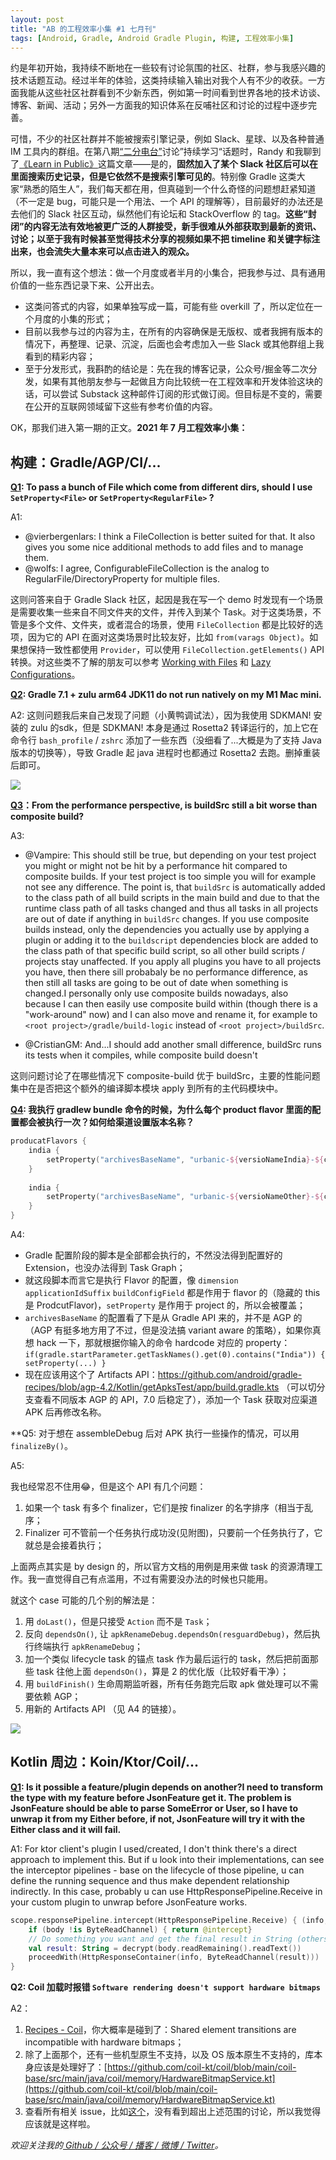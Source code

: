 ```yaml
---
layout: post
title: "AB 的工程效率小集 #1 七月刊"
tags: [Android, Gradle, Android Gradle Plugin, 构建, 工程效率小集]
---
```


约是年初开始，我持续不断地在一些较有讨论氛围的社区、社群，参与我感兴趣的技术话题互动。经过半年的体验，这类持续输入输出对我个人有不少的收获。一方面我能从这些社区社群看到不少新东西，例如第一时间看到世界各地的技术访谈、博客、新闻、活动；另外一方面我的知识体系在反哺社区和讨论的过程中逐步完善。

可惜，不少的社区社群并不能被搜索引擎记录，例如 Slack、星球、以及各种普通 IM 工具内的群组。在第八期[“二分电台”](https://binary.2bab.me/episodes/008-enlightenment-n-self-innovation)讨论”持续学习“话题时，Randy 和我聊到了[《Learn in Public》](https://www.swyx.io/learn-in-public/)这篇文章——是的，**固然加入了某个 Slack 社区后可以在里面搜索历史记录，但是它依然不是搜索引擎可见的**。特别像 Gradle 这类大家“熟悉的陌生人”，我们每天都在用，但真碰到一个什么奇怪的问题想赶紧知道（不一定是 bug，可能只是一个用法、一个 API 的理解等），目前最好的办法还是去他们的 Slack 社区互动，纵然他们有论坛和 StackOverflow 的 tag。**这些“封闭”的内容无法有效地被更广泛的人群接受，新手很难从外部获取到最新的资讯、讨论；以至于我有时候甚至觉得技术分享的视频如果不把 timeline 和关键字标注出来，也会流失大量本来可以点击进入的观众。**

所以，我一直有这个想法：做一个月度或者半月的小集合，把我参与过、具有通用价值的一些东西记录下来、公开出去。

- 这类问答式的内容，如果单独写成一篇，可能有些 overkill 了，所以定位在一个月度的小集的形式；
- 目前以我参与过的内容为主，在所有的内容确保是无版权、或者我拥有版本的情况下，再整理、记录、沉淀，后面也会考虑加入一些 Slack 或其他群组上我看到的精彩内容；
- 至于分发形式，我斟酌的结论是：先在我的博客记录，公众号/掘金等二次分发，如果有其他朋友参与一起做且方向比较统一在工程效率和开发体验这块的话，可以尝试 Substack 这种邮件订阅的形式做订阅。但目标是不变的，需要在公开的互联网领域留下这些有参考价值的内容。

OK，那我们进入第一期的正文。**2021 年 7 月工程效率小集：**

## 构建：Gradle/AGP/CI/...

**[Q1](https://gradle-community.slack.com/archives/CA7UM03V3/p1624871227328200): To pass a bunch of File which come from different dirs, should I use `SetProperty<File>` or `SetProperty<RegularFile>` ?**

A1: 

- @vierbergenlars: I think a FileCollection is better suited for that.
It also gives you some nice additional methods to add files and to manage them.
- @wolfs: I agree, ConfigurableFileCollection is the analog to RegularFile/DirectoryProperty for multiple files.

这则问答来自于 Gradle Slack 社区，起因是我在写一个 demo 时发现有一个场景是需要收集一些来自不同文件夹的文件，并传入到某个 Task。对于这类场景，不管是多个文件、文件夹，或者混合的场景，使用 `FileCollection` 都是比较好的选项，因为它的 API 在面对这类场景时比较友好，比如 `from(varags Object)`。如果想保持一致性都使用 `Provider`，可以使用 `FileCollection.getElements()` API 转换。对这些类不了解的朋友可以参考 [Working with Files](https://docs.gradle.org/current/userguide/working_with_files.html#working_with_files) 和 [Lazy Configurations](https://docs.gradle.org/current/userguide/lazy_configuration.html)。

**[Q2](https://gradle-community.slack.com/archives/CA7UM03V3/p1624759837322700): Gradle 7.1 + zulu arm64 JDK11 do not run natively on my M1 Mac mini.**

A2: 这则问题我后来自己发现了问题（小黄鸭调试法），因为我使用 SDKMAN! 安装的 zulu 的sdk，但是 SDKMAN! 本身是通过 Rosetta2 转译运行的，加上它在命令行 `bash_profile` / `zshrc` 添加了一些东西（没细看了...大概是为了支持 Java 版本的切换等），导致 Gradle 起 java 进程时也都通过 Rosetta2 去跑。删掉重装后即可。

![](https://2bab-images.lastmayday.com/blog/20210712213206.png?imageslim)

**[Q3](https://gradle-community.slack.com/archives/CA83B1VLL/p1622211648007000)：From the performance perspective, is buildSrc still a bit worse than composite build?**

A3:

- @Vampire: This should still be true, but depending on your test project you might or might not be hit by a performance hit compared to composite builds. If your test project is too simple you will for example not see any difference. The point is, that `buildSrc` is automatically added to the class path of all build scripts in the main build and due to that the runtime class path of all tasks changed and thus all tasks in all projects are out of date if anything in `buildSrc` changes. If you use composite builds instead, only the dependencies you actually use by applying a plugin or adding it to the `buildscript` dependencies block are added to the class path of that specific build script, so all other build scripts / projects stay unaffected. If you apply all plugins you have to all projects you have, then there sill probabaly be no performance difference, as then still all tasks are going to be out of date when something is changed.I personally only use composite builds nowadays, also because I can then easily use composite build within (though there is a "work-around" now) and I can also move and rename it, for example to `<root project>/gradle/build-logic` instead of `<root project>/buildSrc`.

- @CristianGM: And...I should add another small difference, buildSrc runs its tests when it compiles, while composite build doesn't

这则问题讨论了在哪些情况下 composite-build 优于 buildSrc，主要的性能问题集中在是否把这个额外的编译脚本模块 apply 到所有的主代码模块中。


**[Q4](https://t.me/AndroidDevCn/195956): 我执行 gradlew bundle 命令的时候，为什么每个 product flavor 里面的配置都会被执行一次？如何给渠道设置版本名称？**

``` Kotlin
producatFlavors { 
    india { 
        setProperty("archivesBaseName", "urbanic-${versioNameIndia}-${currentVersionCode}" 
    }
    
    india { 
        setProperty("archivesBaseName", "urbanic-${versioNameOther}-${currentVersionCode}" 
    }
}
```

A4: 

- Gradle 配置阶段的脚本是全部都会执行的，不然没法得到配置好的 Extension，也没办法得到 Task Graph；
- 就这段脚本而言它是执行 Flavor 的配置，像 `dimension` `applicationIdSuffix` `buildConfigField` 都是作用于 flavor 的（隐藏的 this 是 ProdcutFlavor)，`setProperty` 是作用于 project 的，所以会被覆盖；
- `archivesBaseName` 的配置看了下是从 Gradle API 来的，并不是 AGP 的（AGP 有挺多地方用了不过，但是没法搞 variant aware 的策略），如果你真想 hack 一下，那就根据你输入的命令 hardcode 对应的 property：`if(gradle.startParameter.getTaskNames().get(0).contains("India")) { setProperty(...) }`
- 现在应该用这个了 Artifacts API：https://github.com/android/gradle-recipes/blob/agp-4.2/Kotlin/getApksTest/app/build.gradle.kts （可以切分支查看不同版本 AGP 的 API，7.0 后稳定了），添加一个 Task 获取对应渠道 APK 后再修改名称。

**Q5: 对于想在 assembleDebug 后对 APK 执行一些操作的情况，可以用 `finalizeBy()`。

A5: 

我也经常忍不住用😂，但是这个 API 有几个问题：

1. 如果一个 task 有多个 finalizer，它们是按 finalizer 的名字排序（相当于乱序；
2. Finalizer 可不管前一个任务执行成功没(见附图)，只要前一个任务执行了，它就总是会接着执行；

上面两点其实是 by design 的，所以官方文档的用例是用来做 task 的资源清理工作。我一直觉得自己有点滥用，不过有需要没办法的时候也只能用。

就这个 case 可能的几个别的解法是：

1. 用 `doLast()`，但是只接受 `Action` 而不是 `Task`；
2. 反向 `dependsOn()`, 让 `apkRenameDebug.dependsOn(resguardDebug)`，然后执行终端执行 `apkRenameDebug`；
3. 加一个类似 lifecycle task 的锚点 task 作为最后运行的 task，然后把前面那些 task 往他上面 `dependsOn()`，算是 2 的优化版（比较好看干净）；
4. 用 `buildFinish()` 生命周期监听器，所有任务跑完后取 apk 做处理可以不需要依赖 AGP；
5. 用新的 Artifacts API （见 A4 的链接）。

![](https://2bab-images.lastmayday.com/blog/lu2nXbi7yEZ1p0eoD3eKMSCjsKYy.jpeg?imageslim)

## Kotlin 周边：Koin/Ktor/Coil/...

**[Q1](https://kotlinlang.slack.com/archives/C0A974TJ9/p1623070601174400): Is it possible a feature/plugin depends on another?I need to transform the type with my feature before JsonFeature get it. The problem is JsonFeature should be able to parse SomeError or User, so I have to unwrap it from my Either before, if not, JsonFeature will try it with the Either class and it will fail.**

A1: For ktor client's plugin I used/created, I don't think there's a direct approach to implement this. But if u look into their implementations, can see the interceptor pipelines - base on the lifecycle of those pipeline, u can define the running sequence and thus make dependent relationship indirectly. In this case, probably u can use HttpResponsePipeline.Receive in your custom plugin to unwrap before JsonFeature works.

``` Kotlin
scope.responsePipeline.intercept(HttpResponsePipeline.Receive) { (info, body) ->
    if (body !is ByteReadChannel) { return @intercept}
    // Do something you want and get the final result in String (others types I did not try)
    val result: String = decrypt(body.readRemaining().readText())
    proceedWith(HttpResponseContainer(info, ByteReadChannel(result)))
}
```

**Q2: Coil 加载时报错 `Software rendering doesn't support hardware bitmaps`**

A2：

1. [Recipes - Coil](https://coil-kt.github.io/coil/recipes/#shared-element-transitions)，你大概率是碰到了：Shared element transitions are incompatible with hardware bitmaps；
2. 除了上面那个，还有一些机型原生不支持，以及 OS 版本原生不支持的，库本身应该是处理好了：[https://github.com/coil-kt/coil/blob/main/coil-base/src/main/java/coil/memory/HardwareBitmapService.kt](https://github.com/coil-kt/coil/blob/main/coil-base/src/main/java/coil/memory/HardwareBitmapService.kt)
3. 查看所有相关 issue，比如[这个](https://wx.zsxq.com/dweb2/index/group/51285415155554)，没有看到超出上述范围的讨论，所以我觉得应该就是这样啦。


*欢迎关注我的[ Github / 公众号 / 播客 / 微博 / Twitter](/about)。*